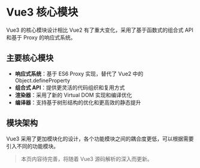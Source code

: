 # Vue3 核心模块

Vue3 的核心模块设计相比 Vue2 有了重大变化，采用了基于函数式的组合式 API 和基于 Proxy 的响应式系统。

## 主要核心模块

- **响应式系统**：基于 ES6 Proxy 实现，替代了 Vue2 中的 Object.defineProperty
- **组合式 API**：提供更灵活的代码组织和复用方式
- **渲染器**：采用了新的 Virtual DOM 实现和编译优化
- **编译器**：支持基于树形结构的优化和更高效的静态提升

## 模块架构

Vue3 采用了更加模块化的设计，各个功能模块之间的耦合度更低，可以根据需要引入不同的功能模块。

> 本页内容待完善，将随着 Vue3 源码解析的深入而更新。
